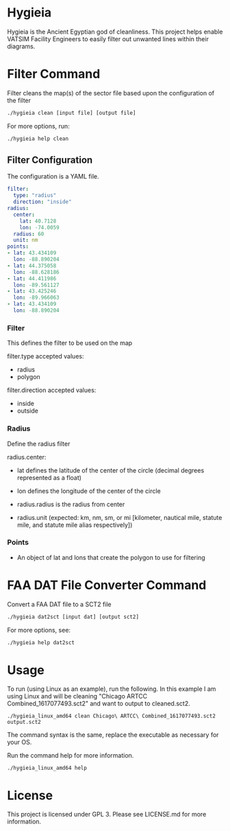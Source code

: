 # Hygieia

Hygieia is the Ancient Egyptian god of cleanliness.  This project helps enable VATSIM Facility Engineers to easily filter out unwanted lines within their diagrams.

# Filter Command

Filter cleans the map(s) of the sector file based upon the configuration of the filter

```bash
./hygieia clean [input file] [output file]
```

For more options, run:
```bash
./hygieia help clean
```

## Filter Configuration

The configuration is a YAML file.

```yaml
filter:
  type: "radius"
  direction: "inside"
radius:
  center:
    lat: 40.7128
    lon: -74.0059
  radius: 60
  unit: nm
points:
- lat: 43.434109
  lon: -88.890204
- lat: 44.375058
  lon: -88.628186
- lat: 44.411986
  lon: -89.561127
- lat: 43.425246
  lon: -89.966063
- lat: 43.434109
  lon: -88.890204
```

### Filter

This defines the filter to be used on the map

filter.type accepted values:
* radius
* polygon

filter.direction accepted values:
* inside
* outside

### Radius

Define the radius filter

radius.center:
* lat defines the latitude of the center of the circle (decimal degrees represented as a float)
* lon defines the longitude of the center of the circle

* radius.radius is the radius from center
* radius.unit (expected: km, nm, sm, or mi [kilometer, nautical mile, statute mile, and statute mile alias respectively])

### Points
* An object of lat and lons that create the polygon to use for filtering

# FAA DAT File Converter Command

Convert a FAA DAT file to a SCT2 file

```bash
./hygieia dat2sct [input dat] [output sct2]
```

For more options, see:
```bash
./hygieia help dat2sct
```

# Usage

To run (using Linux as an example), run the following. In this example I am using Linux and will be cleaning "Chicago ARTCC Combined_1617077493.sct2" and want to output to cleaned.sct2.

```
./hygieia_linux_amd64 clean Chicago\ ARTCC\ Combined_1617077493.sct2 output.sct2
```

The command syntax is the same, replace the executable as necessary for your OS.

Run the command help for more information.
```
./hygieia_linux_amd64 help
```

# License

This project is licensed under GPL 3. Please see LICENSE.md for more information.